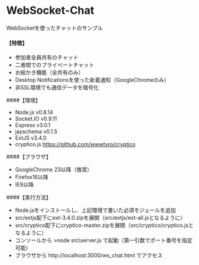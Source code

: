 WebSocket-Chat
==============

WebSocketを使ったチャットのサンプル  
  
#### 【特徴】
* 参加者全員共有のチャット  
* 二者間でのプライベートチャット  
* お絵かき機能（全共有のみ）  
* Desktop Notificationsを使った新着通知（GoogleChromeのみ）  
* 非SSL環境でも通信データを暗号化  

####【環境】
* Node.js v0.8.14  
* Socket.IO v0.9.11  
* Express v3.0.1  
* jayschema v0.1.5  
* ExtJS v3.4.0  
* cryptico.js https://github.com/wwwtyro/cryptico  
  
####【ブラウザ】
* GoogleChrome 23以降（推奨）  
* Firefox16以降  
* IE9以降  
  
####【実行方法】
 * Node.jsをインストールし、上記環境で書いた必須モジュールを追加
 * src/extjs配下にext-3.4.0.zipを展開（src/extjs/ext-all.jsとなるように）
 * src/cryptico配下にcryptico-master.zipを展開（src/cryptico/cryptico.jsとなるように）
 * コンソールから >node src\server.js で起動（第一引数でポート番号を指定可能）
 * ブラウザから http://localhost:3000/ws_chat.html でアクセス